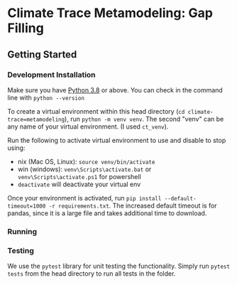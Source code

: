 # Climate Trace Metamodeling: Gap Filling

## Getting Started

### Development Installation
Make sure you have [Python 3.8](https://www.python.org/downloads/release/python-3811/) or above. You can check in the command line with `python --version`

To create a virtual environment within this head directory (`cd climate-trace=metamodeling`), run
`python -m venv venv`. The second "venv" can be any name of your virtual environment. (I used `ct_venv`).

Run the following to activate virtual environment to use and disable to stop using:
- nix (Mac OS, Linux): `source venv/bin/activate`
- win (windows): `venv\Scripts\activate.bat` or `venv\Scripts\activate.ps1` for powershell 
- `deactivate` will deactivate your virtual env

Once your environment is activated, run `pip install --default-timeout=1000 -r requirements.txt`. The increased default timeout is for pandas, since it is a large file and takes additional time to download.

### Running

### Testing
We use the `pytest` library for unit testing the functionality. Simply run `pytest tests` from the head directory to run all tests in the folder.
